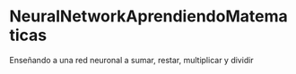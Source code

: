 # NeuralNetworkAprendiendoMatematicas
Enseñando a una red neuronal a sumar, restar, multiplicar y dividir
